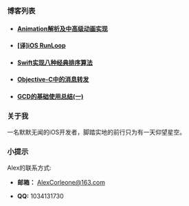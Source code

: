 


### 博客列表

- ####  [Animation解析及中高级动画实现](https://juejin.im/post/59cc2d5e5188256c4b726d7b)

- #### [[译]iOS RunLoop](https://juejin.im/post/59cc46e65188256fbd43a216)

- #### [Swift实现八种经典排序算法](https://juejin.im/post/5aca4449518825555d478a00)

- #### [Objective-C中的消息转发](https://www.jianshu.com/p/662e5cd6570f) 

- #### [GCD的基础使用总结(一)](https://www.jianshu.com/p/3473c32790a2) 
    
### 关于我

一名默默无闻的iOS开发者，脚踏实地的前行只为有一天仰望星空。


### 小提示

Alex的联系方式:

- **邮箱：** AlexCorleone@163.com

- **QQ:** 1034131730
